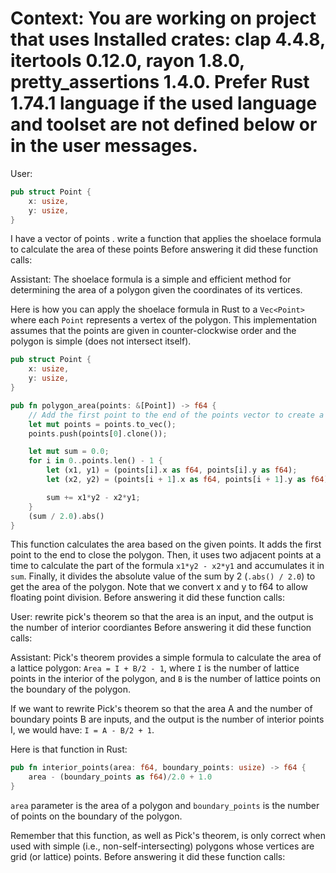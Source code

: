 Context:
You are working on project that uses Installed crates: clap 4.4.8, itertools 0.12.0, rayon 1.8.0, pretty_assertions 1.4.0.
Prefer Rust 1.74.1 language if the used language and toolset are not defined below or in the user messages.
===========================================================================================================================

User: 
```rust
pub struct Point {
    x: usize,
    y: usize,
}
```

I have a vector of points
. write a function that applies the shoelace formula to calculate the area of these points
Before answering it did these function calls:


Assistant: 
The shoelace formula is a simple and efficient method for determining the area of a polygon given the coordinates of its vertices.

Here is how you can apply the shoelace formula in Rust to a `Vec<Point>` where each `Point` represents a vertex of the polygon. This implementation assumes that the points are given in counter-clockwise order and the polygon is simple (does not intersect itself).

```rust
pub struct Point {
    x: usize,
    y: usize,
}

pub fn polygon_area(points: &[Point]) -> f64 {
    // Add the first point to the end of the points vector to create a closed loop
    let mut points = points.to_vec();
    points.push(points[0].clone());

    let mut sum = 0.0;
    for i in 0..points.len() - 1 {
        let (x1, y1) = (points[i].x as f64, points[i].y as f64);
        let (x2, y2) = (points[i + 1].x as f64, points[i + 1].y as f64);

        sum += x1*y2 - x2*y1;
    }
    (sum / 2.0).abs()
}
```

This function calculates the area based on the given points. It adds the first point to the end to close the polygon. Then, it uses two adjacent points at a time to calculate the part of the formula `x1*y2 - x2*y1` and accumulates it in `sum`. Finally, it divides the absolute value of the sum by 2 (`.abs() / 2.0`) to get the area of the polygon. Note that we convert x and y to f64 to allow floating point division.
Before answering it did these function calls:


User: 
rewrite pick's theorem so that the area is an input, and the output is the number of interior coordiantes
Before answering it did these function calls:


Assistant: 
Pick's theorem provides a simple formula to calculate the area of a lattice polygon: `Area = I + B/2 - 1`, where `I` is the number of lattice points in the interior of the polygon, and `B` is the number of lattice points on the boundary of the polygon.

If we want to rewrite Pick's theorem so that the area A and the number of boundary points B are inputs, and the output is the number of interior points I, we would have: `I = A - B/2 + 1`.

Here is that function in Rust:

```rust
pub fn interior_points(area: f64, boundary_points: usize) -> f64 {
    area - (boundary_points as f64)/2.0 + 1.0
}
```

`area` parameter is the area of a polygon and `boundary_points` is the number of points on the boundary of the polygon. 

Remember that this function, as well as Pick's theorem, is only correct when used with simple (i.e., non-self-intersecting) polygons whose vertices are grid (or lattice) points.
Before answering it did these function calls:


